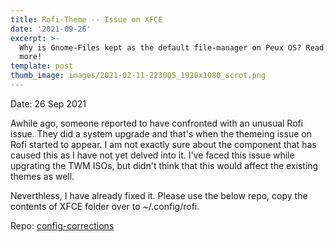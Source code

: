 ```yaml
---
title: Rofi-Theme -- Issue on XFCE
date: '2021-09-26'
excerpt: >-
  Why is Gnome-Files kept as the default file-manager on Peux OS? Read to know
  more!
template: post
thumb_image: images/2021-02-11-223005_1920x1080_scrot.png
---
```

Date: 26 Sep 2021

Awhile ago, someone reported to have confronted with an unusual Rofi issue.  They did a system upgrade and that's when the themeing issue on Rofi started to appear. I am not exactly sure about the component that has caused this as I have not yet delved into it. I've faced this issue while upgrating the TWM ISOs, but didn't think that this would affect the existing themes as well.

Neverthless, I have already fixed it. Please use the below repo, copy the contents of XFCE folder over to ~/.config/rofi.

Repo: [config-corrections](https://github.com/peux-os/config-corrections)



